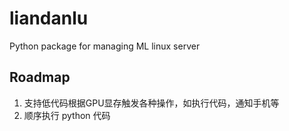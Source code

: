 # liandanlu
Python package for managing ML linux server

## Roadmap

1. 支持低代码根据GPU显存触发各种操作，如执行代码，通知手机等
2. 顺序执行 python 代码
